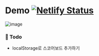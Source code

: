 # Demo [![Netlify Status](https://api.netlify.com/api/v1/badges/976f5f10-91e9-4d41-8a0f-08a9d20ac834/deploy-status)](https://app.netlify.com/sites/1to50-by-sangboom/deploys)

![image](https://user-images.githubusercontent.com/43921054/89748211-085b3e80-dafd-11ea-81e8-975d731ea050.png)

### :orange_book: Todo
- localStorage로 스코어보드 추가하기

